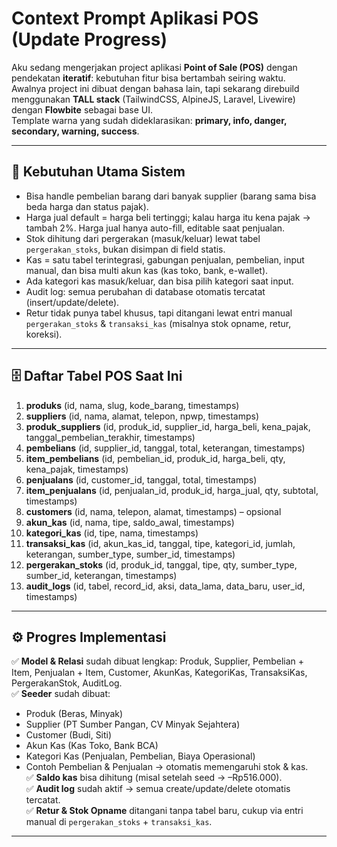 # Context Prompt Aplikasi POS (Update Progress)

Aku sedang mengerjakan project aplikasi **Point of Sale (POS)** dengan pendekatan **iteratif**: kebutuhan fitur bisa bertambah seiring waktu.  
Awalnya project ini dibuat dengan bahasa lain, tapi sekarang direbuild menggunakan **TALL stack** (TailwindCSS, AlpineJS, Laravel, Livewire) dengan **Flowbite** sebagai base UI.  
Template warna yang sudah dideklarasikan: **primary, info, danger, secondary, warning, success**.

---

## 🎯 Kebutuhan Utama Sistem

-   Bisa handle pembelian barang dari banyak supplier (barang sama bisa beda harga dan status pajak).
-   Harga jual default = harga beli tertinggi; kalau harga itu kena pajak → tambah 2%. Harga jual hanya auto-fill, editable saat penjualan.
-   Stok dihitung dari pergerakan (masuk/keluar) lewat tabel `pergerakan_stoks`, bukan disimpan di field statis.
-   Kas = satu tabel terintegrasi, gabungan penjualan, pembelian, input manual, dan bisa multi akun kas (kas toko, bank, e-wallet).
-   Ada kategori kas masuk/keluar, dan bisa pilih kategori saat input.
-   Audit log: semua perubahan di database otomatis tercatat (insert/update/delete).
-   Retur tidak punya tabel khusus, tapi ditangani lewat entri manual `pergerakan_stoks` & `transaksi_kas` (misalnya stok opname, retur, koreksi).

---

## 🗄️ Daftar Tabel POS Saat Ini

1. **produks** (id, nama, slug, kode_barang, timestamps)
2. **suppliers** (id, nama, alamat, telepon, npwp, timestamps)
3. **produk_suppliers** (id, produk_id, supplier_id, harga_beli, kena_pajak, tanggal_pembelian_terakhir, timestamps)
4. **pembelians** (id, supplier_id, tanggal, total, keterangan, timestamps)
5. **item_pembelians** (id, pembelian_id, produk_id, harga_beli, qty, kena_pajak, timestamps)
6. **penjualans** (id, customer_id, tanggal, total, timestamps)
7. **item_penjualans** (id, penjualan_id, produk_id, harga_jual, qty, subtotal, timestamps)
8. **customers** (id, nama, telepon, alamat, timestamps) – opsional
9. **akun_kas** (id, nama, tipe, saldo_awal, timestamps)
10. **kategori_kas** (id, tipe, nama, timestamps)
11. **transaksi_kas** (id, akun_kas_id, tanggal, tipe, kategori_id, jumlah, keterangan, sumber_type, sumber_id, timestamps)
12. **pergerakan_stoks** (id, produk_id, tanggal, tipe, qty, sumber_type, sumber_id, keterangan, timestamps)
13. **audit_logs** (id, tabel, record_id, aksi, data_lama, data_baru, user_id, timestamps)

---

## ⚙️ Progres Implementasi

✅ **Model & Relasi** sudah dibuat lengkap: Produk, Supplier, Pembelian + Item, Penjualan + Item, Customer, AkunKas, KategoriKas, TransaksiKas, PergerakanStok, AuditLog.  
✅ **Seeder** sudah dibuat:

-   Produk (Beras, Minyak)
-   Supplier (PT Sumber Pangan, CV Minyak Sejahtera)
-   Customer (Budi, Siti)
-   Akun Kas (Kas Toko, Bank BCA)
-   Kategori Kas (Penjualan, Pembelian, Biaya Operasional)
-   Contoh Pembelian & Penjualan → otomatis memengaruhi stok & kas.  
    ✅ **Saldo kas** bisa dihitung (misal setelah seed → –Rp516.000).  
    ✅ **Audit log** sudah aktif → semua create/update/delete otomatis tercatat.  
    ✅ **Retur & Stok Opname** ditangani tanpa tabel baru, cukup via entri manual di `pergerakan_stoks` + `transaksi_kas`.

---
